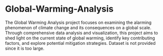 # Global-Warming-Analysis

The Global Warming Analysis project focuses on examining the alarming phenomenon of climate change and its consequences on a global scale. Through comprehensive data analysis and visualization, this project aims to shed light on the current state of global warming, identify key contributing factors, and explore potential mitigation strategies. Dataset is not provided since it is too large.
